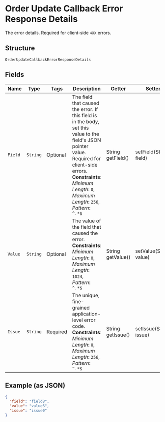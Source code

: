 
# Order Update Callback Error Response Details

The error details. Required for client-side `4XX` errors.

## Structure

`OrderUpdateCallbackErrorResponseDetails`

## Fields

| Name | Type | Tags | Description | Getter | Setter |
|  --- | --- | --- | --- | --- | --- |
| `Field` | `String` | Optional | The field that caused the error. If this field is in the body, set this value to the field's JSON pointer value. Required for client-side errors.<br>**Constraints**: *Minimum Length*: `0`, *Maximum Length*: `256`, *Pattern*: `^.*$` | String getField() | setField(String field) |
| `Value` | `String` | Optional | The value of the field that caused the error.<br>**Constraints**: *Minimum Length*: `0`, *Maximum Length*: `1024`, *Pattern*: `^.*$` | String getValue() | setValue(String value) |
| `Issue` | `String` | Required | The unique, fine-grained application-level error code.<br>**Constraints**: *Minimum Length*: `0`, *Maximum Length*: `256`, *Pattern*: `^.*$` | String getIssue() | setIssue(String issue) |

## Example (as JSON)

```json
{
  "field": "field8",
  "value": "value6",
  "issue": "issue0"
}
```

